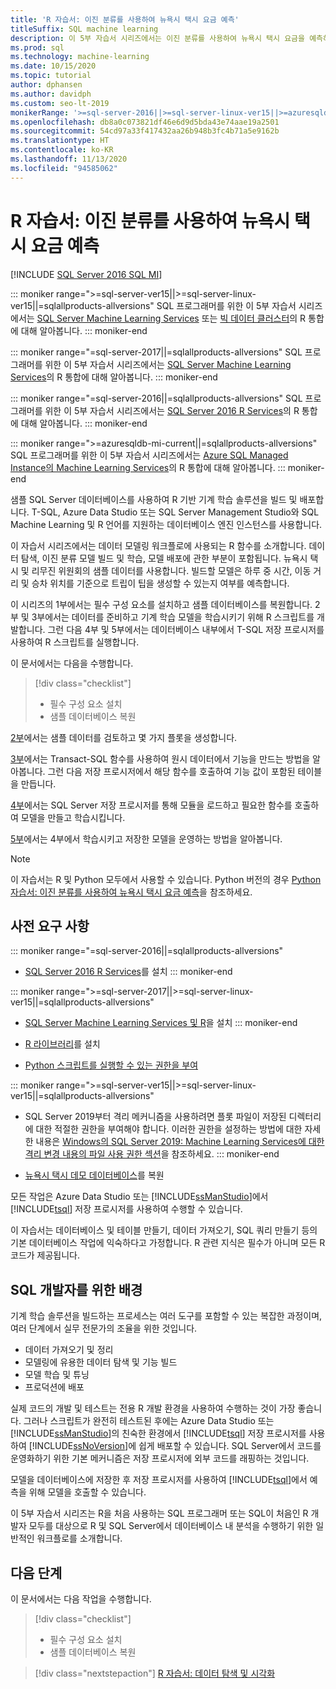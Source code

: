 ```yaml
---
title: 'R 자습서: 이진 분류를 사용하여 뉴욕시 택시 요금 예측'
titleSuffix: SQL machine learning
description: 이 5부 자습서 시리즈에서는 이진 분류를 사용하여 뉴욕시 택시 요금을 예측하기 위해 SQL Machine Learning을 통해 SQL Server 저장 프로시저 및 T-SQL 함수에 R 코드를 포함하는 방법을 알아봅니다.
ms.prod: sql
ms.technology: machine-learning
ms.date: 10/15/2020
ms.topic: tutorial
author: dphansen
ms.author: davidph
ms.custom: seo-lt-2019
monikerRange: '>=sql-server-2016||>=sql-server-linux-ver15||>=azuresqldb-mi-current||=sqlallproducts-allversions'
ms.openlocfilehash: db8a0c073821df46e6d9d5bda43e74aae19a2501
ms.sourcegitcommit: 54cd97a33f417432aa26b948b3fc4b71a5e9162b
ms.translationtype: HT
ms.contentlocale: ko-KR
ms.lasthandoff: 11/13/2020
ms.locfileid: "94585062"
---
```

# <a name="r-tutorial-predict-nyc-taxi-fares-with-binary-classification"></a>R 자습서: 이진 분류를 사용하여 뉴욕시 택시 요금 예측
[!INCLUDE [SQL Server 2016 SQL MI](../../includes/applies-to-version/sqlserver2016-asdbmi.md)]

::: moniker range=">=sql-server-ver15||>=sql-server-linux-ver15||=sqlallproducts-allversions"
SQL 프로그래머를 위한 이 5부 자습서 시리즈에서는 [SQL Server Machine Learning Services](../sql-server-machine-learning-services.md) 또는 [빅 데이터 클러스터](../../big-data-cluster/machine-learning-services.md)의 R 통합에 대해 알아봅니다.
::: moniker-end

::: moniker range="=sql-server-2017||=sqlallproducts-allversions"
SQL 프로그래머를 위한 이 5부 자습서 시리즈에서는 [SQL Server Machine Learning Services](../sql-server-machine-learning-services.md)의 R 통합에 대해 알아봅니다.
::: moniker-end

::: moniker range="=sql-server-2016||=sqlallproducts-allversions"
SQL 프로그래머를 위한 이 5부 자습서 시리즈에서는 [SQL Server 2016 R Services](../sql-server-machine-learning-services.md)의 R 통합에 대해 알아봅니다.
::: moniker-end

::: moniker range=">=azuresqldb-mi-current||=sqlallproducts-allversions"
SQL 프로그래머를 위한 이 5부 자습서 시리즈에서는 [Azure SQL Managed Instance의 Machine Learning Services](/azure/azure-sql/managed-instance/machine-learning-services-overview)의 R 통합에 대해 알아봅니다.
::: moniker-end

샘플 SQL Server 데이터베이스를 사용하여 R 기반 기계 학습 솔루션을 빌드 및 배포합니다. T-SQL, Azure Data Studio 또는 SQL Server Management Studio와 SQL Machine Learning 및 R 언어를 지원하는 데이터베이스 엔진 인스턴스를 사용합니다.

이 자습서 시리즈에서는 데이터 모델링 워크플로에 사용되는 R 함수를 소개합니다. 데이터 탐색, 이진 분류 모델 빌드 및 학습, 모델 배포에 관한 부분이 포함됩니다. 뉴욕시 택시 및 리무진 위원회의 샘플 데이터를 사용합니다. 빌드할 모델은 하루 중 시간, 이동 거리 및 승차 위치를 기준으로 트립이 팁을 생성할 수 있는지 여부를 예측합니다.

이 시리즈의 1부에서는 필수 구성 요소를 설치하고 샘플 데이터베이스를 복원합니다. 2부 및 3부에서는 데이터를 준비하고 기계 학습 모델을 학습시키기 위해 R 스크립트를 개발합니다. 그런 다음 4부 및 5부에서는 데이터베이스 내부에서 T-SQL 저장 프로시저를 사용하여 R 스크립트를 실행합니다.

이 문서에서는 다음을 수행합니다.

> [!div class="checklist"]
> + 필수 구성 요소 설치
> + 샘플 데이터베이스 복원

[2부](r-taxi-classification-explore-data.md)에서는 샘플 데이터를 검토하고 몇 가지 플롯을 생성합니다.

[3부](r-taxi-classification-create-features.md)에서는 Transact-SQL 함수를 사용하여 원시 데이터에서 기능을 만드는 방법을 알아봅니다. 그런 다음 저장 프로시저에서 해당 함수를 호출하여 기능 값이 포함된 테이블을 만듭니다.

[4부](r-taxi-classification-train-model.md)에서는 SQL Server 저장 프로시저를 통해 모듈을 로드하고 필요한 함수를 호출하여 모델을 만들고 학습시킵니다.

[5부](r-taxi-classification-deploy-model.md)에서는 4부에서 학습시키고 저장한 모델을 운영하는 방법을 알아봅니다.

> [!NOTE]
> 이 자습서는 R 및 Python 모두에서 사용할 수 있습니다. Python 버전의 경우 [Python 자습서: 이진 분류를 사용하여 뉴욕시 택시 요금 예측](r-taxi-classification-introduction.md)을 참조하세요.

## <a name="prerequisites"></a>사전 요구 사항

::: moniker range="=sql-server-2016||=sqlallproducts-allversions"
+ [SQL Server 2016 R Services](../install/sql-r-services-windows-install.md#verify-installation)를 설치
::: moniker-end

::: moniker range=">=sql-server-2017||>=sql-server-linux-ver15||=sqlallproducts-allversions"
+ [SQL Server Machine Learning Services 및 R](../install/sql-machine-learning-services-windows-install.md#verify-installation)을 설치
::: moniker-end

+ [R 라이브러리](../package-management/r-package-information.md)를 설치

+ [Python 스크립트를 실행할 수 있는 권한을 부여](../security/user-permission.md)

::: moniker range=">=sql-server-ver15||>=sql-server-linux-ver15||=sqlallproducts-allversions"
+ SQL Server 2019부터 격리 메커니즘을 사용하려면 플롯 파일이 저장된 디렉터리에 대한 적절한 권한을 부여해야 합니다. 이러한 권한을 설정하는 방법에 대한 자세한 내용은 [Windows의 SQL Server 2019: Machine Learning Services에 대한 격리 변경 내용의 파일 사용 권한 섹션](../install/sql-server-machine-learning-services-2019.md#file-permissions)을 참조하세요.
::: moniker-end

+ [뉴욕시 택시 데모 데이터베이스](demo-data-nyctaxi-in-sql.md)를 복원

모든 작업은 Azure Data Studio 또는 [!INCLUDE[ssManStudio](../../includes/ssmanstudio-md.md)]에서 [!INCLUDE[tsql](../../includes/tsql-md.md)] 저장 프로시저를 사용하여 수행할 수 있습니다.

이 자습서는 데이터베이스 및 테이블 만들기, 데이터 가져오기, SQL 쿼리 만들기 등의 기본 데이터베이스 작업에 익숙하다고 가정합니다. R 관련 지식은 필수가 아니며 모든 R 코드가 제공됩니다.

## <a name="background-for-sql-developers"></a>SQL 개발자를 위한 배경

기계 학습 솔루션을 빌드하는 프로세스는 여러 도구를 포함할 수 있는 복잡한 과정이며, 여러 단계에서 실무 전문가의 조율을 위한 것입니다.

+ 데이터 가져오기 및 정리
+ 모델링에 유용한 데이터 탐색 및 기능 빌드
+ 모델 학습 및 튜닝
+ 프로덕션에 배포

실제 코드의 개발 및 테스트는 전용 R 개발 환경을 사용하여 수행하는 것이 가장 좋습니다. 그러나 스크립트가 완전히 테스트된 후에는 Azure Data Studio 또는 [!INCLUDE[ssManStudio](../../includes/ssmanstudio-md.md)]의 친숙한 환경에서 [!INCLUDE[tsql](../../includes/tsql-md.md)] 저장 프로시저를 사용하여 [!INCLUDE[ssNoVersion](../../includes/ssnoversion-md.md)]에 쉽게 배포할 수 있습니다. SQL Server에서 코드를 운영화하기 위한 기본 메커니즘은 저장 프로시저에 외부 코드를 래핑하는 것입니다.

모델을 데이터베이스에 저장한 후 저장 프로시저를 사용하여 [!INCLUDE[tsql](../../includes/tsql-md.md)]에서 예측을 위해 모델을 호출할 수 있습니다.

이 5부 자습서 시리즈는 R을 처음 사용하는 SQL 프로그래머 또는 SQL이 처음인 R 개발자 모두를 대상으로 R 및 SQL Server에서 데이터베이스 내 분석을 수행하기 위한 일반적인 워크플로를 소개합니다.

## <a name="next-steps"></a>다음 단계

이 문서에서는 다음 작업을 수행합니다.

> [!div class="checklist"]
> + 필수 구성 요소 설치
> + 샘플 데이터베이스 복원

> [!div class="nextstepaction"]
> [R 자습서: 데이터 탐색 및 시각화](r-taxi-classification-explore-data.md)